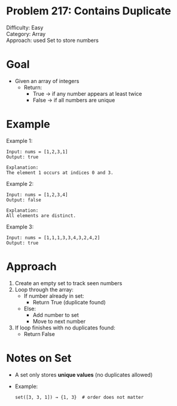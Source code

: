 # Problem 217: Contains Duplicate
Difficulty: Easy  
Category: Array  
Approach: used Set to store numbers

# Goal
- Given an array of integers  
    - Return:
        - True → if any number appears at least twice
        - False → if all numbers are unique

# Example
Example 1:

    Input: nums = [1,2,3,1]
    Output: true

    Explanation:
    The element 1 occurs at indices 0 and 3.

Example 2:

    Input: nums = [1,2,3,4]
    Output: false

    Explanation:
    All elements are distinct.

Example 3:

    Input: nums = [1,1,1,3,3,4,3,2,4,2]
    Output: true

# Approach
1. Create an empty set to track seen numbers  
2. Loop through the array:
    - If number already in set:
        - Return True (duplicate found)
    - Else:
        - Add number to set
        - Move to next number
3. If loop finishes with no duplicates found:
    - Return False

# Notes on Set
- A set only stores **unique values** (no duplicates allowed)
- Example:
    
      set([3, 3, 1]) → {1, 3}  # order does not matter

